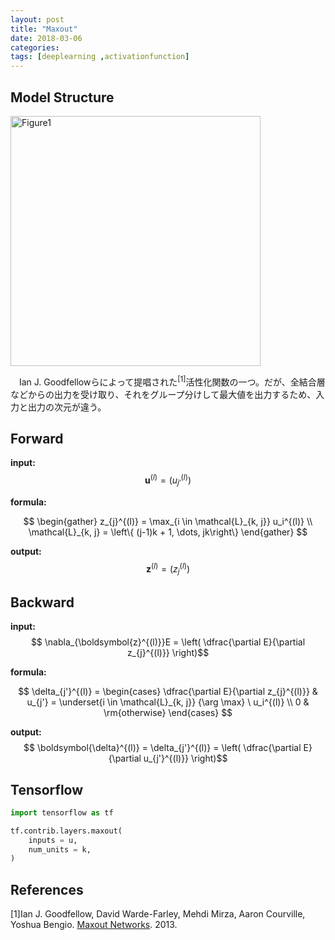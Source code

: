 ```yaml
---
layout: post
title: "Maxout"
date: 2018-03-06
categories: 
tags: [deeplearning ,activationfunction]
---
```


## Model Structure
<img src="https://huitclub.github.io/images/maxout.jpg" alt="Figure1" title="MSE" height="400">

　Ian J. Goodfellowらによって提唱された<sup>[1]</sup>活性化関数の一つ。だが、全結合層などからの出力を受け取り、それをグループ分けして最大値を出力するため、入力と出力の次元が違う。

## Forward

**input:** $$ \boldsymbol{u}^{(l)} = \left( u_{j'}^{(l)} \right)$$

**formula:**

$$
\begin{gather}
z_{j}^{(l)} = \max_{i \in \mathcal{L}_{k, j}} u_i^{(l)}
\\
\mathcal{L}_{k, j} = \left\{ (j-1)k + 1, \dots, jk\right\}
\end{gather}
$$


**output:** $$ \boldsymbol{z}^{(l)} = \left( z_{j}^{(l)} \right) $$



## Backward
**input:** $$ \nabla_{\boldsymbol{z}^{(l)}}E = \left( \dfrac{\partial E}{\partial z_{j}^{(l)}} \right)$$

**formula:**

$$
\delta_{j'}^{(l)} = 
\begin{cases} 
\dfrac{\partial E}{\partial z_{j}^{(l)}} & u_{j'} = \underset{i \in \mathcal{L}_{k, j}} {\arg \max} \ u_i^{(l)}
\\
 0 & \rm{otherwise} 
\end{cases}
$$

**output:** $$ \boldsymbol{\delta}^{(l)} = \delta_{j'}^{(l)} = \left( \dfrac{\partial E}{\partial u_{j'}^{(l)}} \right)$$

## Tensorflow

```python
import tensorflow as tf

tf.contrib.layers.maxout(
    inputs = u,
    num_units = k,
)
```

## References
[1]Ian J. Goodfellow, David Warde-Farley, Mehdi Mirza, Aaron Courville, Yoshua Bengio. [Maxout Networks](https://arxiv.org/abs/1302.4389). 2013.
